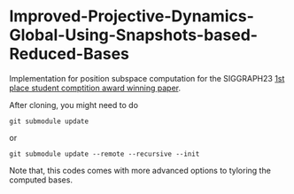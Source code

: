# Improved-Projective-Dynamics-Global-Using-Snapshots-based-Reduced-Bases

Implementation for position subspace computation for the SIGGRAPH23 [1st place student comptition award winning paper](https://dl.acm.org/doi/10.1145/3588028.3603665).

After cloning, you might need to do
```
git submodule update
```
or
```
git submodule update --remote --recursive --init
```

Note that, this codes comes with more advanced options to tyloring the computed bases. 
